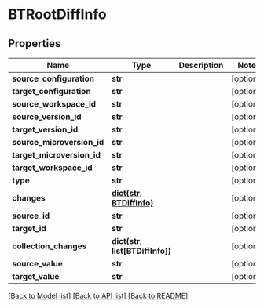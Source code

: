 # BTRootDiffInfo

## Properties
Name | Type | Description | Notes
------------ | ------------- | ------------- | -------------
**source_configuration** | **str** |  | [optional] 
**target_configuration** | **str** |  | [optional] 
**source_workspace_id** | **str** |  | [optional] 
**source_version_id** | **str** |  | [optional] 
**target_version_id** | **str** |  | [optional] 
**source_microversion_id** | **str** |  | [optional] 
**target_microversion_id** | **str** |  | [optional] 
**target_workspace_id** | **str** |  | [optional] 
**type** | **str** |  | [optional] 
**changes** | [**dict(str, BTDiffInfo)**](BTDiffInfo.md) |  | [optional] 
**source_id** | **str** |  | [optional] 
**target_id** | **str** |  | [optional] 
**collection_changes** | **dict(str, list[BTDiffInfo])** |  | [optional] 
**source_value** | **str** |  | [optional] 
**target_value** | **str** |  | [optional] 

[[Back to Model list]](../README.md#documentation-for-models) [[Back to API list]](../README.md#documentation-for-api-endpoints) [[Back to README]](../README.md)


